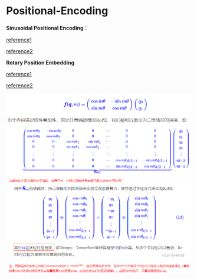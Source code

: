 # Positional-Encoding

**Sinusoidal Positional Encoding**： 

[reference1](https://zhuanlan.zhihu.com/p/454482273)

[reference2](https://spaces.ac.cn/archives/8231)



**Rotary Position Embedding**

[reference1](https://spaces.ac.cn/archives/8265)

[reference2](https://blog.csdn.net/weixin_43646592/article/details/130924280)

<div align=center>
<img src="imgs/image-20231122181656918.png" />
</div>

<div align=center>
<img src="imgs/image-20231122181738453.png" />
</div>

